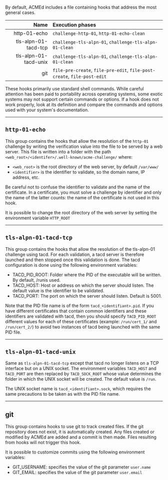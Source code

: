 [//]: # (Copying and distribution of this file, with or without modification,)
[//]: # (are permitted in any medium without royalty provided the copyright)
[//]: # (notice and this notice are preserved.  This file is offered as-is,)
[//]: # (without any warranty.)

By default, ACMEd includes a file containing hooks that address the most general cases.

| Name | Execution phases |
| --: | :-- |
| http-01-echo | `challenge-http-01`, `http-01-echo-clean` |
| tls-alpn-01-tacd-tcp |	`challenge-tls-alpn-01`, `challenge-tls-alpn-01-clean` |
| tls-alpn-01-tacd-unix | 	`challenge-tls-alpn-01`, `challenge-tls-alpn-01-clean` |
| git |	`file-pre-create`, `file-pre-edit`, `file-post-create`, `file-post-edit` |

These hooks primarily use standard shell commands. While careful attention has been paid to portability across operating systems, some exotic systems may not support certain commands or options. If a hook does not work properly, look at its definition and compare the commands and options used with your system's documentation.

---

## `http-01-echo`

This group contains the hooks that allow the resolution of the `http-01` challenge by writing the verification value into the file to be served by a web server. This file is written into a folder with the path `<web_root>/<identifer>/.well-known/acme-challenge/` where:

- `<web_root>` is the root directory of the web server, by default `/var/www/`
- `<identifier>` is the identifier to validate, so the domain name, IP address, etc.

Be careful not to confuse the identifier to validate and the name of the certificate. In a certificate, you must solve a challenge by identifier and only the name of the latter counts: the name of the certificate is not used in this hook.

It is possible to change the root directory of the web server by setting the environment variable `HTTP_ROOT`

---

## `tls-alpn-01-tacd-tcp`

This group contains the hooks that allow the resolution of the tls-alpn-01 challenge using tacd. For each validation, a tacd server is therefore launched and then stopped once this validation is done. The tacd configuration is done using the following environment variables:

- TACD_PID_ROOT: Folder where the PID of the executable will be written. By default, /runis used.
- TACD_HOST: Host or address on which the server should listen. The default value is the identifier to be validated.
- TACD_PORT: The port on which the server should listen. Default is 5001.

Note that the PID file name is of the form `tacd_<identifiant>.pid`. If you have different certificates that contain common identifiers and these identifiers are validated with tacd, then you should specify `TACD_PID_ROOT` different values ​​for each of these certificates (example: `/run/cert_1/` and `/run/cert_2/`) to avoid two instances of tacd being launched with the same PID file.

---

## `tls-alpn-01-tacd-unix`

Same as `tls-alpn-01-tacd-tcp` except that tacd no longer listens on a TCP interface but on a UNIX socket. The environment variables `TACD_HOST` and `TACD_PORT` are then replaced by `TACD_SOCK_ROOT` whose value determines the folder in which the UNIX socket will be created. The default value is `/run`.

The UNIX socket name is `tacd_<identifiant>.sock`, which requires the same precautions to be taken as with the PID file name.

---

## git

This group contains hooks to use git to track created files. If the git repository does not exist, it is automatically created. Any files created or modified by ACMEd are added and a commit is then made. Files resulting from hooks will not trigger this hook.

It is possible to customize commits using the following environment variables:

- GIT_USERNAME: specifies the value of the git parameter `user.name`
- GIT_EMAIL: specifies the value of the git parameter `user.email`

